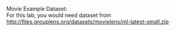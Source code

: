 Movie Example Dataset:  
For this lab, you would need dataset from  
http://files.grouplens.org/datasets/movielens/ml-latest-small.zip  
